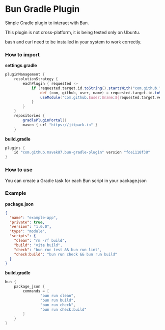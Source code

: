 # Bun Gradle Plugin

Simple Gradle plugin to interact with Bun.

This plugin is not cross-platform, it is being tested only on Ubuntu.

bash and curl need to be installed in your system to work correctly.

### How to import

**settings.gradle**
```gradle
pluginManagement {
    resolutionStrategy {
        eachPlugin { requested ->
            if (requested.target.id.toString().startsWith("com.github.")) {
                def (com, github, user, name) = requested.target.id.toString().split("\\.")
                useModule("com.github.$user:$name:${requested.target.version}")
            }
        }
    }
    repositories {
        gradlePluginPortal()
        maven { url "https://jitpack.io" }
    }
```

**build.gradle**
```gradle
plugins {
    id "com.github.mavek87.bun-gradle-plugin" version "fde1118f38"
}
```

### How to use

You can create a Gradle task for each Bun script in your package.json

### Example

**package.json**
```json
{
  "name": "example-app",
  "private": true,
  "version": "1.0.0",
  "type": "module",
  "scripts": {
    "clean": "rm -rf build",
    "build": "vite build",
    "check": "bun run test && bun run lint",
    "check:build": "bun run check && bun run build"
  }
}
```


**build.gradle**

```gradle
bun {
    package_json {
        commands = [
                "bun run clean",
                "bun run build",
                "bun run check",
                "bun run check:build"
        ]
    }
}
```
